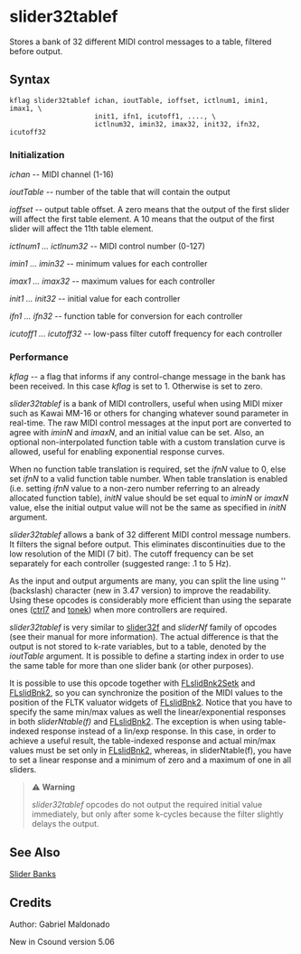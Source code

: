 <!--
id:slider32tablef
category:Real-time MIDI:Slider Banks
-->
# slider32tablef
Stores a bank of 32 different MIDI control messages to a table, filtered before output.

## Syntax
``` csound-orc
kflag slider32tablef ichan, ioutTable, ioffset, ictlnum1, imin1, imax1, \
                     init1, ifn1, icutoff1, ...., \
                     ictlnum32, imin32, imax32, init32, ifn32, icutoff32
```

### Initialization

_ichan_ -- MIDI channel (1-16)

_ioutTable_ -- number of the table that will contain the output

_ioffset_ -- output table offset. A zero means that the output of the first slider will affect the first table element. A 10 means that the output of the first slider will affect the 11th table element.

_ictlnum1 ... ictlnum32_ -- MIDI control number (0-127)

_imin1 ... imin32_ -- minimum values for each controller

_imax1 ... imax32_ -- maximum values for each controller

_init1 ... init32_ -- initial value for each controller

_ifn1 ... ifn32_ -- function table for conversion for each controller

_icutoff1 ... icutoff32_ -- low-pass filter cutoff frequency for each controller

### Performance

_kflag_ -- a flag that informs if any control-change message in the bank has been received. In this case _kflag_ is set to 1. Otherwise is set to zero.

_slider32tablef_ is a bank of MIDI controllers, useful when using MIDI mixer such as Kawai MM-16 or others for changing whatever sound parameter in real-time. The raw MIDI control messages at the input port are converted to agree with _iminN_ and _imaxN_,  and an initial value can be set. Also, an optional non-interpolated function table with a custom translation curve is allowed, useful for enabling exponential response curves.

When no function table translation is required, set the _ifnN_ value to 0, else set _ifnN_ to a valid function table number.  When table translation is enabled (i.e. setting _ifnN_ value to a non-zero number referring to an already allocated function table), _initN_ value should be set equal to _iminN_ or _imaxN_ value, else the initial output value will not be the same as specified in _initN_ argument.

_slider32tablef_ allows a bank of 32 different MIDI control message numbers. It filters the signal before output. This eliminates discontinuities due to the low resolution of the MIDI (7 bit). The cutoff frequency can be set separately for each controller (suggested range: .1 to 5 Hz).

As the input and output arguments are many, you can split the line using '\' (backslash) character (new in 3.47 version) to improve the readability. Using these opcodes is considerably more efficient than using the separate ones ([ctrl7](../../opcodes/ctrl7) and [tonek](../../opcodes/tonek)) when more controllers are required.

_slider32tablef_ is very similar to  [slider32f](../../opcodes/slider32f) and _sliderNf_ family of opcodes (see their manual for more information). The actual difference is that the output is not stored to k-rate variables, but to a table, denoted by the _ioutTable_ argument. It is possible to define a starting index in order to use the same table for more than one slider bank (or other purposes).

It is possible to use this opcode together with [FLslidBnk2Setk](../../opcodes/flslidbnk2setk) and [FLslidBnk2](../../opcodes/flslidbnk2), so you can synchronize the position of the MIDI values to the position of the FLTK valuator widgets of [FLslidBnk2](../../opcodes/flslidbnk2). Notice that you have to specify the same min/max values as well the linear/exponential responses in both _sliderNtable(f)_ and [FLslidBnk2](../../opcodes/flslidbnk2). The exception is when using table-indexed response instead of a lin/exp response. In this case, in order to achieve a useful result, the table-indexed response and actual min/max values must be set only in [FLslidBnk2](../../opcodes/flslidbnk2), whereas, in sliderNtable(f), you have to set a linear response and a minimum of zero and a maximum of one in all sliders.

> :warning: **Warning**
>
> _slider32tablef_ opcodes do not output the required initial value immediately, but only after some k-cycles because the filter slightly delays the output.

## See Also

[Slider Banks](../../midi/sliderbk)

## Credits

Author: Gabriel Maldonado<br>

New in Csound version 5.06
